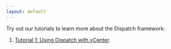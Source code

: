 ```yaml
---
layout: default
---
```

Try out our tutorials to learn more about the Dispatch framework:

1. [Tutorial 1: Using Dispatch with vCenter](tutorials/using-dispatch-with-vcenter).
